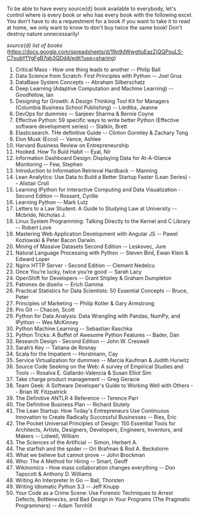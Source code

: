 To be able to have every source{d} book available to everybody, let's control where is every book or who has every book with the following excel. 
You don't have to do a requestment for a book if you want to take it to read at home, we only want to know to don't buy twice the same book! Don't destroy nature unnecessarily!


*source{d} list of books* (https://docs.google.com/spreadsheets/d/19o9dWwgtluEazZjQQPouLS-C7xubYfYgFgB7qb3QDd4/edit?usp=sharing)

1. Critical Mass - How one thing leads to another -- Philip Ball
1. Data Science from Scratch: First Principles with Python -- Joel Grus
1. DataBase System Concepts -- Abraham Silberschatz
1. Deep Learning (Adaptive Computation and Machine Learning) -- Goodfellow, Ian
1. Designing for Growth: A Design Thinking Tool Kit for Managers (Columbia Business School Publishing) -- Liedtka, Jeanne
1. DevOps for dummies -- Sanjeev Sharma & Bernie Coyne
1. Effective Python: 59 specific ways to write better Python (Effective software development series) -- Slatkin, Brett
1. Elasticsearch. THe definitive Guide -- Clinton Gormley & Zachary Tong
1. Elon Musk (Ecco) -- Vance, Ashlee
1. Harvard Business Review on Entrepreneurship
1. Hooked. How To Buid Habit -- Eyal, Nir
1. Information Dashboard Design: Displaying Data for At-A-Glance Monitoring -- Few, Stephen
1. Introduction to Information Retrieval Hardback -- Manning
1. Lean Analytics: Use Data to Build a Better Startup Faster (Lean Series) -- Alistair Croll
1. Learning IPython for Interactive Computing and Data Visualization - Second Edition -- Rossant, Cyrille
1. Learning Python -- Mark Lutz
1. Letters to a Law Student: A Guide to Studying Law at University -- Mcbride, Nicholas J.
1. Linux System Programming: Talking Directly to the Kernel and C Library -- Robert Love
1. Mastering Web Application Development with Angular JS -- Pawel Kozlowski & Peter Bacon Darwin.
1. Mining of Massive Datasets Second Edition -- Leskovec, Jure
1. Natural Language Processing with Python -- Steven Bird, Ewan Klein & Edward Loper
1. Nginx HTTP Server - Second Edition -- Clement Nedelcu
1. Once You’re lucky, twice you’re good -- Sarah Lacy
1. OpenShift for Developers -- Grant Shipley & Graham Dumpleton
1. Patrones de diseño -- Erich Gamma
1. Practical Statistics for Data Scientists: 50 Essential Concepts -- Bruce, Peter
1. Principles of Marketing -- Philip Kotler & Gary Armstrong
1. Pro Git -- Chacon, Scott
1. Python for Data Analysis: Data Wrangling with Pandas, NumPy, and IPython -- Wes McKinney
1. Python Machine Learning -- Sebastian Raschka
1. Python Tricks: A Buffet of Awesome Python Features -- Bader, Dan
1. Research Design - Second Edition -- John W. Creswell
1. Sarah’s Key -- Tatiana de Rosnay
1. Scala for the Impatient -- Horstmann, Cay
1. Service Virtualization for dummies -- Marcia Kaufman & Judith Hurwitz
1. Source Code Seeking on the Web: A survey of Empirical Studies and Tools -- Rosalva E. Gallardo-Valencia & Susan Elliot Sim
1. Take charge product management -- Greg Geracie
1. Team Geek: A Software Developer's Guide to Working Well with Others -- Brian W. Fitzpatrick
1. The Definitive ANTLR 4 Reference -- Terence Parr
1. The Definitive Business Plan -- Richard Stutely
1. The Lean Startup: How Today's Entrepreneurs Use Continuous Innovation to Create Radically Successful Businesses -- Ries, Eric
1. The Pocket Universal Principles of Design: 150 Essential Tools for Architects, Artists, Designers, Developers, Engineers, Inventors, and Makers -- Lidwell, William
1. The Sciences of the Artificial -- Simon, Herbert A.
1. The starfish and the spider -- Ori Brafman & Rod A. Beckstorm
1. What we believe but cannot prove -- John Brockman
1. Who: The A Method for Hiring -- Smart, Geoff
1. Wikinomics - How mass collaboration changes everything -- Don Tapscott & Anthony D. Williams
1. Writing An Interpreter In Go -- Ball, Thorsten
1. Writing Idiomatic Python 3.3 -- Jeff Knupp
1. Your Code as a Crime Scene: Use Forensic Techniques to Arrest Defects, Bottlenecks, and Bad Design in Your Programs (The Pragmatic Programmers) -- Adam Tornhill
